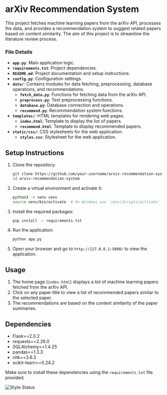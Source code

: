 # arXiv Recommendation System

This project fetches machine learning papers from the arXiv API, processes the data, and provides a recommendation system to suggest related papers based on content similarity. The aim of this project is to streamline the literature review process.


### File Details

- **`app.py`**: Main application logic.
- **`requirements.txt`**: Project dependencies.
- **`README.md`**: Project documentation and setup instructions.
- **`config.py`**: Configuration settings.
- **`data/`**: Contains modules for data fetching, preprocessing, database operations, and recommendations.
  - **`fetch_data.py`**: Functions for fetching data from the arXiv API.
  - **`preprocess.py`**: Text preprocessing functions.
  - **`database.py`**: Database connection and operations.
  - **`recommend.py`**: Recommendation system functions.
- **`templates/`**: HTML templates for rendering web pages.
  - **`index.html`**: Template to display the list of papers.
  - **`recommend.html`**: Template to display recommended papers.
- **`static/css/`**: CSS stylesheets for the web application.
  - **`styles.css`**: Stylesheet for the web application.

## Setup Instructions

1. Clone the repository:
    ```bash
    git clone https://github.com/your-username/arxiv-recommendation-system.git
    cd arxiv-recommendation-system
    ```

2. Create a virtual environment and activate it:
    ```bash
    python3 -m venv venv
    source venv/bin/activate  # On Windows use `venv\Scripts\activate`
    ```

3. Install the required packages:
    ```bash
    pip install -r requirements.txt
    ```

4. Run the application:
    ```bash
    python app.py
    ```

5. Open your browser and go to `http://127.0.0.1:5000/` to view the application.

## Usage

1. The home page (`index.html`) displays a list of machine learning papers fetched from the arXiv API.
2. Click on any paper title to view a list of recommended papers similar to the selected paper.
3. The recommendations are based on the content similarity of the paper summaries.

## Dependencies

- Flask==2.0.2
- requests==2.26.0
- SQLAlchemy==1.4.25
- pandas==1.3.3
- nltk==3.6.3
- scikit-learn==0.24.2

Make sure to install these dependencies using the `requirements.txt` file provided.


![Style Status](https://github.com/sofieutoft/arXivproject/actions/workflows/style.yaml/badge.svg)
